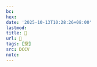 ```yaml
---
bc:
hex:
date: '2025-10-13T10:28:26+08:00'
lastmod:
title: 􅝜
url: 􅝜
tags: [䵫]
src: DCCV
note:
---
```

